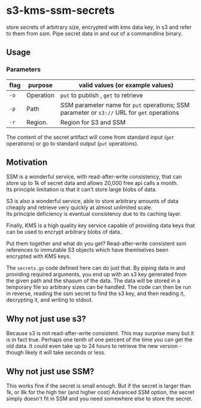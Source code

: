 # s3-kms-ssm-secrets
store secrets of arbitrary size, encrypted with kms data key, in s3 and refer to them from ssm.  Pipe secret data in and out of a commandline binary.  

## Usage

### Parameters

| flag | purpose | valid values (or example values) |
| - | - | - |
| `-o` | Operation | `put` to publish , `get` to retrieve |
| `-p` | Path      | SSM parameter name for `put` operations; SSM parameter or `s3://` URL for `get` operations |
| `-r` | Region.   | Region for S3 and SSM  | `us-west-2` |

The content of the secret artifact will come from standard input (`get` operations) or go to standard output (`put` operations).

## Motivation

SSM is a wonderful service, with read-after-write consistency, that can store up to 1k of secret data and allows 20,000 free api calls a month.  
Its principle limitation is that it can't store large blobs of data.

S3 is also a wonderful service, able to store arbitrary amounts of data cheaply and retrieve very quickly at almost unlimited scale.  
Its principle deficiency is eventual consistency due to its caching layer.

Finally, KMS is a high quality key service capable of providing data keys that can be used to encrypt arbitrary blobs of data.

Put them together and what do you get?  Read-after-write consistent ssm references to immutable S3 objects which have themlselves been encrypted with KMS keys.

The `secrets.go` code defined here can do just that.  By piping data in and providing required arguments, you end up with an s3 key 
generated from the given path and the shasum of the data.  The data will be stored in a temporary file so arbitrary sizes can be handled.  The code can then 
be run in reverse, reading the ssm secret to find the s3 key, and then reading it, decrypting it, and writing to stdout.

## Why not just use s3?

Because s3 is not read-after-write consistent.  This may surprise many but it is in fact true.  Perhaps one tenth of one percent of the time 
you can get the old data.  It could even take up to 24 hours to retrieve the new version - though likely it will take seconds or less. 

## Why not just use SSM? 

This works fine if the secret is small enough.  But if the secret is larger than 1k, or 8k for the high tier (and higher cost) Advanced SSM option, 
the secret simply doesn't fit in SSM and you need somewhere else to store the secret.
